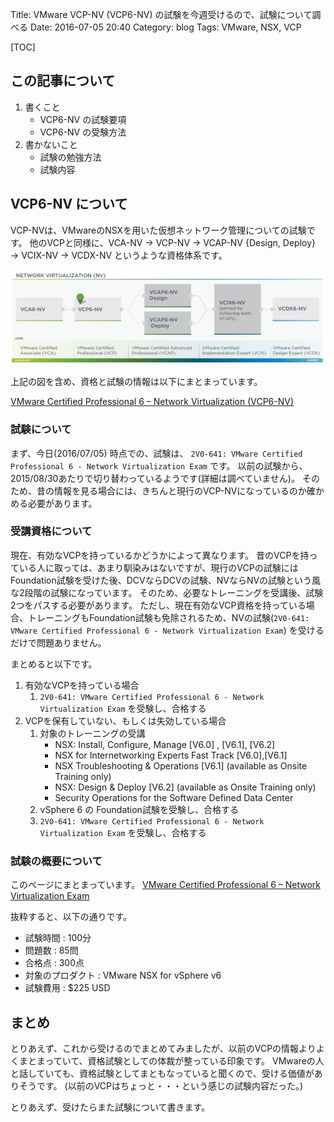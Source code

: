 Title: VMware VCP-NV (VCP6-NV) の試験を今週受けるので、試験について調べる
Date: 2016-07-05 20:40
Category: blog
Tags: VMware, NSX, VCP

[TOC]

## この記事について

1. 書くこと
    - VCP6-NV の試験要項
    - VCP6-NV の受験方法
2. 書かないこと
    - 試験の勉強方法
    - 試験内容

## VCP6-NV について

VCP-NVは、VMwareのNSXを用いた仮想ネットワーク管理についての試験です。
他のVCPと同様に、VCA-NV → VCP-NV → VCAP-NV {Design, Deploy} → VCIX-NV → VCDX-NV というような資格体系です。

![](/images/2016/vmware_vcp/VCP6-NV.png)

上記の図を含め、資格と試験の情報は以下にまとまっています。

[VMware Certified Professional 6 – Network Virtualization (VCP6-NV)](https://mylearn.vmware.com/mgrReg/plan.cfm?plan=64294&ui=www_cert)

### 試験について

まず、今日(2016/07/05) 時点での、試験は、 `2V0-641: VMware Certified Professional 6 - Network Virtualization Exam` です。
以前の試験から、2015/08/30あたりで切り替わっているようです(詳細は調べていません)。
そのため、昔の情報を見る場合には、きちんと現行のVCP-NVになっているのか確かめる必要があります。

### 受講資格について

現在、有効なVCPを持っているかどうかによって異なります。
昔のVCPを持っている人に取っては、あまり馴染みはないですが、現行のVCPの試験には Foundation試験を受けた後、DCVならDCVの試験、NVならNVの試験という風な2段階の試験になっています。
そのため、必要なトレーニングを受講後、試験2つをパスする必要があります。
ただし、現在有効なVCP資格を持っている場合、トレーニングもFoundation試験も免除されるため、NVの試験(`2V0-641: VMware Certified Professional 6 - Network Virtualization Exam`) を受けるだけで問題ありません。

まとめると以下です。
1. 有効なVCPを持っている場合
    1. `2V0-641: VMware Certified Professional 6 - Network Virtualization Exam` を受験し、合格する
2. VCPを保有していない、もしくは失効している場合
    1. 対象のトレーニングの受講
        - NSX: Install, Configure, Manage [V6.0] , [V6.1], [V6.2]
        - NSX for Internetworking Experts Fast Track [V6.0],[V6.1]
        - NSX Troubleshooting & Operations [V6.1] (available as Onsite Training only)
        - NSX: Design & Deploy [V6.2] (available as Onsite Training only)
        - Security Operations for the Software Defined Data Center
    2. vSphere 6 の Foundation試験を受験し、合格する
    3. `2V0-641: VMware Certified Professional 6 - Network Virtualization Exam` を受験し、合格する

### 試験の概要について

このページにまとまっています。
[VMware Certified Professional 6 – Network Virtualization Exam](https://mylearn.vmware.com/mgrReg/plan.cfm?plan=64297&ui=www_cert)

抜粋すると、以下の通りです。
* 試験時間 : 100分
* 問題数 : 85問
* 合格点 : 300点
* 対象のプロダクト : VMware NSX for vSphere v6
* 試験費用 : $225 USD

## まとめ

とりあえず、これから受けるのでまとめてみましたが、以前のVCPの情報よりよくまとまっていて、資格試験としての体裁が整っている印象です。
VMwareの人と話していても、資格試験としてまともなっていると聞くので、受ける価値がありそうです。
(以前のVCPはちょっと・・・という感じの試験内容だった。)

とりあえず、受けたらまた試験について書きます。
